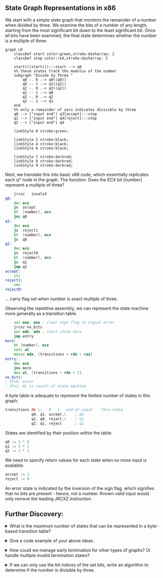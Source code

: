 
## State Graph Representations in x86

We start with a simple state graph that monitors the remainder of a number when divided by three. We examine the bits of a number of any length, starting from the most significant bit down to the least significant bit. Once all bits have been examined, the final state determines whether the number is a multiple of three.
```mermaid
graph LR
	classDef start color:green,stroke-dasharray: 2
	classDef stop color:red,stroke-dasharray: 2

	start(((start))):::start --> q0
	%% these states track the modulus of the number
	subgraph "Divide by Three "
		q0 -. 0 .-> q0((q0))
		q0 -- 1 --> q1((q1))
		q1 -. 0 .-> q2((q2))
		q1 -- 1 --> q0
		q2 -. 0 .-> q2
		q2 -- 1 --> q1
	end
	%% only a remainder of zero indicates divisible by three
	q0 --> |"input end"| q3[accept]:::stop
	q1 --> |"input end"| q4[reject]:::stop
	q2 --> |"input end"| q4

	linkStyle 0 stroke:green;

	linkStyle 2 stroke:black;
	linkStyle 4 stroke:black;
	linkStyle 6 stroke:black;

	linkStyle 7 stroke:darkred;
	linkStyle 8 stroke:darkred;
	linkStyle 9 stroke:darkred;
```
Next, we translate this into basic x86 code, which essentially replicates each q* node in the graph. The function: Does the ECX bit [number] represent a multiple of three?
```asm
	jrcxz	invalid
q0:
	dec	ecx
	js	accept
	bt	[number], ecx
	jnc	q0
q1:
	dec	ecx
	js	reject1
	bt	[number], ecx
	jc	q0
q2:
	dec	ecx
	js	reject0
	bt	[number], ecx
	jc	q1
	jmp	q2
accept:
	clc
reject1:
	cmc
reject0:
```
... carry flag set when number is exact multiple of three.


Observing the repetitive assembly, we can represent the state machine more generally as a transition table.
```asm
	xor eax, eax ; clear sign flag to signal error
	jrcxz no_bits
	xor edx, edx ; start state zero
	jmp entry
more:
	bt [number], ecx
	setc al
	movzx edx, [transitions + rdx + rax]
entry:
	dec ecx
	jns more
	mov al, [transitions + rdx + 2]
no_bits:
; SF=0, error
; SF=1, AL is result of state machine
```
A byte table is adequate to represent the limited number of states in this graph:
```asm
transitions db \;	0	1	end-of-input	this-state
			q0,	q1,	accept,\	; q0
			q2,	q0,	reject,\	; q1
			q2,	q1,	reject		; q2
```
States are identified by their position within the table:
```asm
q0 := 3 * 0
q1 := 3 * 1
q2 := 3 * 2
```
We need to specify return values for each state when no more input is available.
```asm
accept := 1
reject := 0
```
An error state is indicated by the inversion of the sign flag, which signifies that no bits are present - hence, not a number. Known valid input would only remove the leading JRCXZ instruction.


## Further Discovery:

<details><summary>What is the maximum number of states that can be represented in a byte-based transition table?</summary><b>

> No uppper limit exist as states can be represented by multiple tables.

</b></details>
<details><summary>Give a code example of your above ideas.</summary><b>

```asm
; TODO : some code here
```

</b></details>
<details><summary>How could we manage early termination for other types of graphs? Or handle multiple invalid termination states?</summary><b>

> Both of these can be accomplished with additional data within each state, and another termination branch within the inner loop.

</b></details>
<details><summary>If we can only use the bit indices of the set bits, write an algorithm to determine if the number is divisible by three.</summary><b>

```asm
	xor eax, eax
	; only test bit zero of number's bit indices
@@:	bt dword [rsi + rcx*8 - 8], 0
	; all `2^n MOD 3` values result in {1,2} based on parity of index
	adc eax, 1
	loop @B
	mov ecx, 3
	xor edx, edx
	div ecx
	; return zero flag if exact multiple of three
	test edx, edx
```

</b></details>
